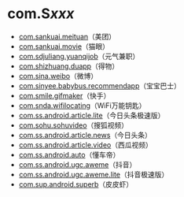 # com.S*xxx*

- [com.sankuai.meituan](./com.sankuai.meituan/readme.md)（美团）
- [com.sankuai.movie](./com.sankuai.movie/readme.md)（猫眼）
- [com.sdjuliang.yuanqijob](./com.sdjuliang.yuanqijob/readme.md)（元气兼职）
- [com.shizhuang.duapp](./com.shizhuang.duapp/readme.md)（得物）
- [com.sina.weibo](./com.sina.weibo/readme.md)（微博）
- [com.sinyee.babybus.recommendapp](./com.sinyee.babybus.recommendapp/readme.md)（宝宝巴士）
- [com.smile.gifmaker](./com.sinyee.babybus.recommendapp/readme.md)（快手）
- [com.snda.wifilocating](./com.snda.wifilocating/readme.md)（WiFi万能钥匙）
- [com.ss.android.article.lite](./com.ss.android.article.lite/readme.md)（今日头条极速版）
- [com.sohu.sohuvideo](./com.sohu.sohuvideo/readme.md)（搜狐视频）
- [com.ss.android.article.news](./com.ss.android.article.news/readme.md)（今日头条）
- [com.ss.android.article.video](./com.ss.android.article.video/readme.md)（西瓜视频）
- [com.ss.android.auto](./com.ss.android.auto/readme.md)（懂车帝）
- [com.ss.android.ugc.aweme](./com.ss.android.ugc.aweme/readme.md)（抖音）
- [com.ss.android.ugc.aweme.lite](./com.ss.android.ugc.aweme.lite/readme.md)（抖音极速版）
- [ com.sup.android.superb](./com.sup.android.superb/readme.md)（皮皮虾）